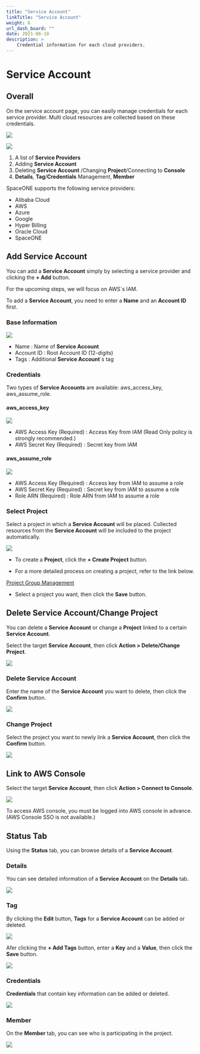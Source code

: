 ```yaml
---
title: "Service Account"
linkTitle: "Service Account"
weight: 6
url_dash_board: "" 
date: 2021-06-10
description: >
    Credential information for each cloud providers.
---
```

# Service Account

## Overall

On the service account page, you can easily manage credentials for each service provider. Multi cloud resources are collected based on these credentials.

![](/docs/using_spaceone_console/user_guide/service_account/service_account_img/service_account_img_01.png)

![](/docs/using_spaceone_console/user_guide/service_account/service_account_img/service_account_img_02.png)


1. A list of **Service Providers**
2. Adding  **Service Account**
3. Deleting **Service Account** /Changing **Project**/Connecting to **Console**
4. **Details**, **Tag**/**Credentials** Management, **Member**

SpaceONE supports the following service providers:

* Alibaba Cloud
* AWS
* Azure
* Google 
* Hyper Billing
* Oracle Cloud
* SpaceONE

## Add Service Account

You can add a **Service Account** simply by selecting a service provider and clicking the **+ Add** button.

For the upcoming steps, we will focus on AWS\`s IAM.

To add a **Service Account**, you need to enter a **Name** and an **Account ID** first.

### Base Information

![](/docs/using_spaceone_console/user_guide/service_account/service_account_img/service_account_img_03.png)

* Name : Name of **Service Account**
* Account ID : Root Account ID \(12-digits\)
* Tags : Additional **Service Account**\`s tag

### Credentials

Two types of **Service Accounts** are available: aws\_access\_key, aws\_assume\_role\.

#### aws\_access\_key  

![](/docs/using_spaceone_console/user_guide/service_account/service_account_img/service_account_img_04.png)

* AWS Access Key \(Required\) : Access Key from IAM (Read Only policy is strongly recommended.)
* AWS Secret Key \(Required\) : Secret key from IAM

#### aws\_assume\_role

![](/docs/using_spaceone_console/user_guide/service_account/service_account_img/service_account_img_05.png)

* AWS Access Key \(Required\) : Access key from IAM to assume a role
* AWS Secret Key \(Required\) : Secret key from IAM to assume a role
* Role ARN \(Required\) : Role ARN from IAM to assume a role

### Select Project

Select a project in which a **Service Account** will be placed. Collected resources from the **Service Account** will be included to the project automatically.

![](/docs/using_spaceone_console/user_guide/service_account/service_account_img/service_account_img_06.png)

* To create a **Project**, click the **+ Create Project** button.

* For a more detailed process on creating a project, refer to the link below.

<div class="my-4">
<a class="btn btn-secondary"
    href="/docs/guides/user_guide/project/project_group_management/"
    target="_blank"
    rel="noopener"
    >Project Group Management</a>
</div>

* Select a project you want, then click the **Save** button.

## Delete Service Account/Change Project 

You can delete a **Service Account** or change a **Project** linked to a certain **Service Account**.

Select the target **Service Account**, then click **Action &gt; Delete/Change Project**.

![](/docs/using_spaceone_console/user_guide/service_account/service_account_img/service_account_img_07.png)

### Delete Service Account

Enter the name of the **Service Account** you want to delete, then click the **Confirm** button.

![](/docs/using_spaceone_console/user_guide/service_account/service_account_img/service_account_img_08.png)

### Change Project

Select the project you want to newly link a **Service Account**, then click the **Confirm** button.

![](/docs/using_spaceone_console/user_guide/service_account/service_account_img/service_account_img_09.png)

## Link to AWS Console

Select the target **Service Account**, then click **Action &gt; Connect to Console**.

![](/docs/using_spaceone_console/user_guide/service_account/service_account_img/service_account_img_10.png)

To access AWS console, you must be logged into AWS console in advance. \(AWS Console SSO is not available.\)

## Status Tab

Using the **Status** tab, you can browse details of a **Service Account**.

### Details 

You can see detailed information of a **Service Account** on the **Details** tab. 

![](/docs/using_spaceone_console/user_guide/service_account/service_account_img/service_account_img_11.png)

### Tag

By clicking the **Edit** button, **Tags** for a **Service Account** can be added or deleted.

![](/docs/using_spaceone_console/user_guide/service_account/service_account_img/service_account_img_12.png)

Afer clicking the **+ Add Tags** button, enter a **Key** and a **Value**, then click the **Save** button. 

![](/docs/using_spaceone_console/user_guide/service_account/service_account_img/service_account_img_13.png)

### Credentials

**Credentials** that contain key information can be added or deleted.

![](/docs/using_spaceone_console/user_guide/service_account/service_account_img/service_account_img_14.png)

### Member

On the **Member** tab, you can see who is participating in the project.

![](/docs/using_spaceone_console/user_guide/service_account/service_account_img/service_account_img_15.png)
